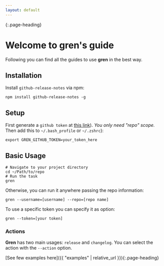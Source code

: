 ```yaml
---
layout: default
---
```


{:.page-heading}
# Welcome to gren's guide

Following you can find all the guides to use **gren** in the best way.

## Installation

Install `github-release-notes` via npm:

```shell
npm install github-release-notes -g
```

## Setup

First generate a `github token` at [this link](https://help.github.com/articles/creating-an-access-token-for-command-line-use/)). _You only need "repo" scope._
Then add this to  `~/.bash_profile` or `~/.zshrc`):

```shell
export GREN_GITHUB_TOKEN=your_token_here
```

## Basic Usage

```shell
# Navigate to your project directory
cd ~/Path/to/repo
# Run the task
gren
```

Otherwise, you can run it anywhere passing the repo information:

```shell
gren --username=[username] --repo=[repo name]
```

To use a specific token you can specify it as option:

```shell
gren --token=[your token]
```

### Actions

**Gren** has two main usages: `release` and `changelog`.
You can select the action with the `--action` option.

[See few examples here]({{ "examples" | relative_url }}){:.page-heading}
